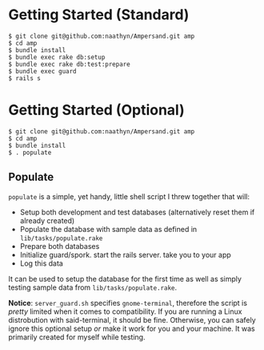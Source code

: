 Getting Started (Standard)
==========================

    $ git clone git@github.com:naathyn/Ampersand.git amp
    $ cd amp
    $ bundle install
    $ bundle exec rake db:setup
    $ bundle exec rake db:test:prepare
    $ bundle exec guard
    $ rails s

Getting Started (Optional)
==========================

    $ git clone git@github.com:naathyn/Ampersand.git amp
    $ cd amp
    $ bundle install
    $ . populate

Populate
--------

`populate` is a simple, yet handy, little shell script I threw together that will:

* Setup both development and test databases (alternatively reset them if already created)
* Populate the database with sample data as defined in `lib/tasks/populate.rake`
* Prepare both databases
* Initialize guard/spork. start the rails server. take you to your app
* Log this data

It can be used to setup the database for the first time as well as simply testing sample data from `lib/tasks/populate.rake`.

**Notice**: `server_guard.sh` specifies `gnome-terminal`, therefore the script is _pretty_ limited when it comes to compatibility. If you are running a Linux distrobution with said-terminal, it should be fine. Otherwise, you can safely ignore this optional setup _or_ make it work for you and your machine. It was primarily created for myself while testing.
